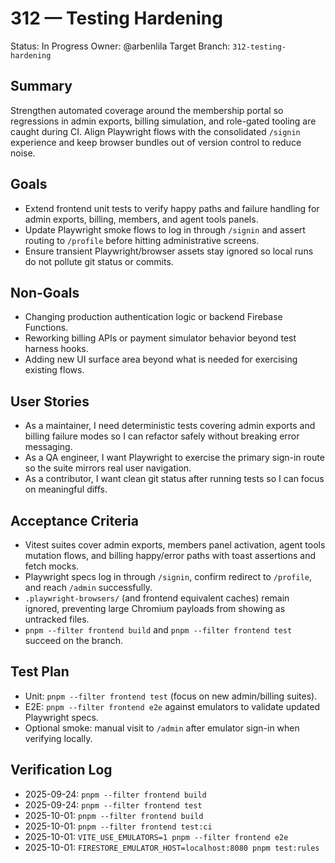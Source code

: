 # 312 — Testing Hardening

Status: In Progress
Owner: @arbenlila
Target Branch: `312-testing-hardening`

## Summary

Strengthen automated coverage around the membership portal so regressions in admin exports, billing simulation, and role-gated tooling are caught during CI. Align Playwright flows with the consolidated `/signin` experience and keep browser bundles out of version control to reduce noise.

## Goals

- Extend frontend unit tests to verify happy paths and failure handling for admin exports, billing, members, and agent tools panels.
- Update Playwright smoke flows to log in through `/signin` and assert routing to `/profile` before hitting administrative screens.
- Ensure transient Playwright/browser assets stay ignored so local runs do not pollute git status or commits.

## Non-Goals

- Changing production authentication logic or backend Firebase Functions.
- Reworking billing APIs or payment simulator behavior beyond test harness hooks.
- Adding new UI surface area beyond what is needed for exercising existing flows.

## User Stories

- As a maintainer, I need deterministic tests covering admin exports and billing failure modes so I can refactor safely without breaking error messaging.
- As a QA engineer, I want Playwright to exercise the primary sign-in route so the suite mirrors real user navigation.
- As a contributor, I want clean git status after running tests so I can focus on meaningful diffs.

## Acceptance Criteria

- Vitest suites cover admin exports, members panel activation, agent tools mutation flows, and billing happy/error paths with toast assertions and fetch mocks.
- Playwright specs log in through `/signin`, confirm redirect to `/profile`, and reach `/admin` successfully.
- `.playwright-browsers/` (and frontend equivalent caches) remain ignored, preventing large Chromium payloads from showing as untracked files.
- `pnpm --filter frontend build` and `pnpm --filter frontend test` succeed on the branch.

## Test Plan

- Unit: `pnpm --filter frontend test` (focus on new admin/billing suites).
- E2E: `pnpm --filter frontend e2e` against emulators to validate updated Playwright specs.
- Optional smoke: manual visit to `/admin` after emulator sign-in when verifying locally.

## Verification Log

- 2025-09-24: `pnpm --filter frontend build`
- 2025-09-24: `pnpm --filter frontend test`
- 2025-10-01: `pnpm --filter frontend build`
- 2025-10-01: `pnpm --filter frontend test:ci`
- 2025-10-01: `VITE_USE_EMULATORS=1 pnpm --filter frontend e2e`
- 2025-10-01: `FIRESTORE_EMULATOR_HOST=localhost:8080 pnpm test:rules`

